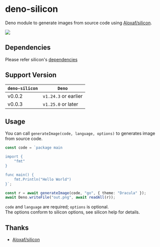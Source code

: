 # deno-silicon
Deno module to generate images from source code using [Aloxaf/silicon](https://github.com/Aloxaf/silicon).

![](https://i.gyazo.com/ab38b1037f15fb0c8132264ced695067.png)

## Dependencies
Please refer silicon's [dependencies](https://github.com/Aloxaf/silicon#dependencies)

## Support Version

| `deno-silicon` | `Deno`               |
|----------------|----------------------|
| v0.0.2         | `v1.24.3` or earlier |
| v0.0.3         | `v1.25.0` or later   |

## Usage
You can call `generateImage(code, language, options)` to generates image from source code.

```typescript
const code = `package main

import {
    "fmt"
}

func main() {
    fmt.Println("Hello World")
}`;

const r = await generateImage(code, "go", { theme: "Dracula" });
await Deno.writeFile("out.png", await readAll(r));
```

`code` and `language` are required; `options` is optional.  
The options conform to silicon options, see silicon help for details.

## Thanks
- [Aloxaf/silicon](https://github.com/Aloxaf/silicon)
